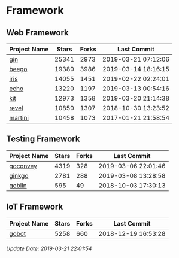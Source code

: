 # Framework

## Web Framework

| Project Name | Stars | Forks | Last Commit |
| ------------ | ----- | ----- | ----------- |
| [gin](https://github.com/gin-gonic/gin) | 25341 | 2973 | 2019-03-21 07:12:06 |
| [beego](https://github.com/astaxie/beego) | 19380 | 3986 | 2019-03-14 18:16:15 |
| [iris](https://github.com/kataras/iris) | 14055 | 1451 | 2019-02-22 02:24:01 |
| [echo](https://github.com/labstack/echo) | 13220 | 1197 | 2019-03-13 00:54:16 |
| [kit](https://github.com/go-kit/kit) | 12973 | 1358 | 2019-03-20 21:14:38 |
| [revel](https://github.com/revel/revel) | 10850 | 1307 | 2018-10-30 13:23:52 |
| [martini](https://github.com/go-martini/martini) | 10458 | 1073 | 2017-01-21 21:58:54 |

## Testing Framework

| Project Name | Stars | Forks | Last Commit |
| ------------ | ----- | ----- | ----------- |
| [goconvey](https://github.com/smartystreets/goconvey) | 4319 | 328 | 2019-03-06 22:01:46 |
| [ginkgo](https://github.com/onsi/ginkgo) | 2781 | 288 | 2019-03-08 13:28:58 |
| [goblin](https://github.com/franela/goblin) | 595 | 49 | 2018-10-03 17:30:13 |

## IoT Framework

| Project Name | Stars | Forks | Last Commit |
| ------------ | ----- | ----- | ----------- |
| [gobot](https://github.com/hybridgroup/gobot) | 5258 | 660 | 2018-12-19 16:53:28 |

*Update Date: 2019-03-21 22:01:54*
